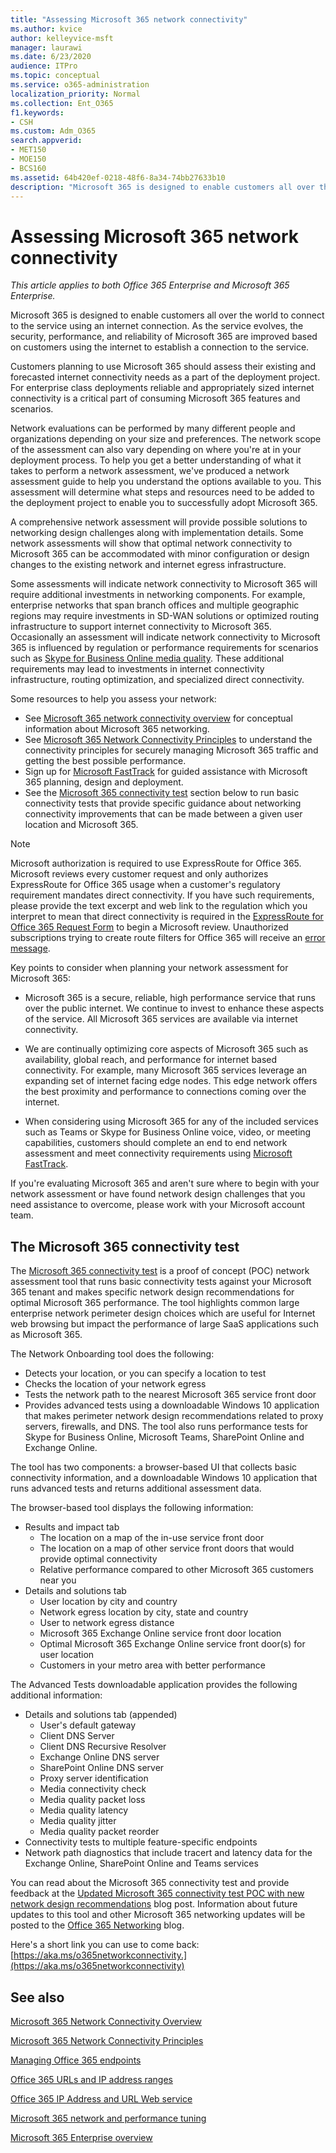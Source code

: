 ```yaml
---
title: "Assessing Microsoft 365 network connectivity"
ms.author: kvice
author: kelleyvice-msft
manager: laurawi
ms.date: 6/23/2020
audience: ITPro
ms.topic: conceptual
ms.service: o365-administration
localization_priority: Normal
ms.collection: Ent_O365
f1.keywords:
- CSH
ms.custom: Adm_O365
search.appverid:
- MET150
- MOE150
- BCS160
ms.assetid: 64b420ef-0218-48f6-8a34-74bb27633b10
description: "Microsoft 365 is designed to enable customers all over the world to connect to the service using an internet connection. As the service evolves, the security, performance, and reliability of Microsoft 365 are improved based on customers using the internet to establish a connection to the service."
---
```


# Assessing Microsoft 365 network connectivity

*This article applies to both Office 365 Enterprise and Microsoft 365 Enterprise.*

Microsoft 365 is designed to enable customers all over the world to connect to the service using an internet connection. As the service evolves, the security, performance, and reliability of Microsoft 365 are improved based on customers using the internet to establish a connection to the service.
  
Customers planning to use Microsoft 365 should assess their existing and forecasted internet connectivity needs as a part of the deployment project. For enterprise class deployments reliable and appropriately sized internet connectivity is a critical part of consuming Microsoft 365 features and scenarios.
  
Network evaluations can be performed by many different people and organizations depending on your size and preferences. The network scope of the assessment can also vary depending on where you're at in your deployment process. To help you get a better understanding of what it takes to perform a network assessment, we've produced a network assessment guide to help you understand the options available to you. This assessment will determine what steps and resources need to be added to the deployment project to enable you to successfully adopt Microsoft 365.
  
A comprehensive network assessment will provide possible solutions to networking design challenges along with implementation details. Some network assessments will show that optimal network connectivity to Microsoft 365 can be accommodated with minor configuration or design changes to the existing network and internet egress infrastructure.

Some assessments will indicate network connectivity to Microsoft 365 will require additional investments in networking components. For example, enterprise networks that span branch offices and multiple geographic regions may require investments in SD-WAN solutions or optimized routing infrastructure to support internet connectivity to Microsoft 365. Occasionally an assessment will indicate network connectivity to Microsoft 365 is influenced by regulation or performance requirements for scenarios such as [Skype for Business Online media quality](https://support.office.com/article/Media-Quality-and-Network-Connectivity-Performance-in-Skype-for-Business-Online-5fe3e01b-34cf-44e0-b897-b0b2a83f0917). These additional requirements may lead to investments in internet connectivity infrastructure, routing optimization, and specialized direct connectivity.

Some resources to help you assess your network:

- See [Microsoft 365 network connectivity overview](office-365-networking-overview.md) for conceptual information about Microsoft 365 networking.
- See [Microsoft 365 Network Connectivity Principles](https://aka.ms/o365networkingprinciples) to understand the connectivity principles for securely managing Microsoft 365 traffic and getting the best possible performance.
- Sign up for [Microsoft FastTrack](https://www.microsoft.com/fasttrack) for guided assistance with Microsoft 365 planning, design and deployment. 
- See the [Microsoft 365 connectivity test](assessing-network-connectivity.md#the-microsoft-365-connectivity-test) section below to run basic connectivity tests that provide specific guidance about networking connectivity improvements that can be made between a given user location and Microsoft 365.

> [!NOTE]
> Microsoft authorization is required to use ExpressRoute for Office 365. Microsoft reviews every customer request and only authorizes ExpressRoute for Office 365 usage when a customer's regulatory requirement mandates direct connectivity. If you have such requirements, please provide the text excerpt and web link to the regulation which you interpret to mean that direct connectivity is required in the [ExpressRoute for Office 365 Request Form](https://aka.ms/O365ERReview) to begin a Microsoft review. Unauthorized subscriptions trying to create route filters for Office 365 will receive an [error message](https://support.microsoft.com/kb/3181709).
  
Key points to consider when planning your network assessment for Microsoft 365:
  
- Microsoft 365 is a secure, reliable, high performance service that runs over the public internet. We continue to invest to enhance these aspects of the service. All Microsoft 365 services are available via internet connectivity.

- We are continually optimizing core aspects of Microsoft 365 such as availability, global reach, and performance for internet based connectivity. For example, many Microsoft 365 services leverage an expanding set of internet facing edge nodes. This edge network offers the best proximity and performance to connections coming over the internet.

- When considering using Microsoft 365 for any of the included services such as Teams or Skype for Business Online voice, video, or meeting capabilities, customers should complete an end to end network assessment and meet connectivity requirements using [Microsoft FastTrack](https://www.microsoft.com/fasttrack).

If you're evaluating Microsoft 365 and aren't sure where to begin with your network assessment or have found network design challenges that you need assistance to overcome, please work with your Microsoft account team.

## The Microsoft 365 connectivity test

The [Microsoft 365 connectivity test](https://aka.ms/netonboard) is a proof of concept (POC) network assessment tool that runs basic connectivity tests against your Microsoft 365 tenant and makes specific network design recommendations for optimal Microsoft 365 performance. The tool highlights common large enterprise network perimeter design choices which are useful for Internet web browsing but impact the performance of large SaaS applications such as Microsoft 365.

The Network Onboarding tool does the following:

- Detects your location, or you can specify a location to test
- Checks the location of your network egress
- Tests the network path to the nearest Microsoft 365 service front door
- Provides advanced tests using a downloadable Windows 10 application that makes perimeter network design recommendations related to proxy servers, firewalls, and DNS. The tool also runs performance tests for Skype for Business Online, Microsoft Teams, SharePoint Online and Exchange Online.

The tool has two components: a browser-based UI that collects basic connectivity information, and a downloadable Windows 10 application that runs advanced tests and returns additional assessment data.

The browser-based tool displays the following information:

- Results and impact tab
  - The location on a map of the in-use service front door
  - The location on a map of other service front doors that would provide optimal connectivity
  - Relative performance compared to other Microsoft 365 customers near you
- Details and solutions tab
  - User location by city and country
  - Network egress location by city, state and country
  - User to network egress distance
  - Microsoft 365 Exchange Online service front door location
  - Optimal Microsoft 365 Exchange Online service front door(s) for user location
  - Customers in your metro area with better performance

The Advanced Tests downloadable application provides the following additional information:

- Details and solutions tab (appended)
  - User's default gateway
  - Client DNS Server
  - Client DNS Recursive Resolver
  - Exchange Online DNS server
  - SharePoint Online DNS server
  - Proxy server identification
  - Media connectivity check
  - Media quality packet loss
  - Media quality latency
  - Media quality jitter
  - Media quality packet reorder
- Connectivity tests to multiple feature-specific endpoints
- Network path diagnostics that include tracert and latency data for the Exchange Online, SharePoint Online and Teams services

You can read about the Microsoft 365 connectivity test and provide feedback at the [Updated Microsoft 365 connectivity test POC with new network design recommendations](https://techcommunity.microsoft.com/t5/Office-365-Networking/Updated-Office-365-Network-Onboarding-Tool-POC-with-new-network/m-p/711130#M130) blog post. Information about future updates to this tool and other Microsoft 365 networking updates will be posted to the [Office 365 Networking](https://techcommunity.microsoft.com/t5/Office-365-Networking/bd-p/Office365Networking) blog.
  
Here's a short link you can use to come back: [https://aka.ms/o365networkconnectivity.](https://aka.ms/o365networkconnectivity)
  
## See also

[Microsoft 365 Network Connectivity Overview](office-365-networking-overview.md)

[Microsoft 365 Network Connectivity Principles](https://aka.ms/o365networkingprinciples)

[Managing Office 365 endpoints](managing-office-365-endpoints.md)

[Office 365 URLs and IP address ranges](urls-and-ip-address-ranges.md)

[Office 365 IP Address and URL Web service](office-365-ip-web-service.md)

[Microsoft 365 network and performance tuning](network-planning-and-performance.md)

[Microsoft 365 Enterprise overview](https://docs.microsoft.com/microsoft-365/enterprise/microsoft-365-overview)
